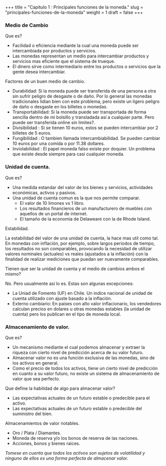 +++
title = "Capitulo 1 : Principales funciones de la moneda."
slug = "principales-funciones-de-la-moneda"
weight = 1
draft = false
+++

### Medio de Cambio

Que es?

- Facilidad o eficiencia mediante la cual una moneda puede ser intercambiada por productos y servicios.
- Las monedas representan un medio para intercambiar productos y servicios mas eficiente que el sistema de trueque.
- El dinero sirve como intermediario entre los productos o servicios que la gente desea intercambiar.

Factores de un buen medio de cambio.

- Durabilidad: Si la moneda puede ser transferida de una persona a otra sin sufrir peligro de desgaste o de daño. Por lo general las monedas tradicionales lidian bien con este problema, pero existe un ligero peligro de daño o desgaste en los billetes o monedas.
- Transportabilidad: Si la moneda puede ser transportada de forma sencilla dentro de mi bolsillo y transladada así a cualquier parte. Pero puede ser transferida online sin limites?.
- Divisibilidad : Si se tienen 10 euros, estos se pueden intercambiar por 2 billetes de 5 euros.
- Fungibilidad : O tambien llamada intercambiabilidad. Se pueden cambiar 10 euros por una comida o por 11.38 dollares.
- Inviolabilidad : El papel moneda falso existe por doquier. Un problema que existe desde siempre para casi cualquier moneda.

### Unidad de cuenta.

Que es?

- Una medida estandar del valor de los bienes y servicios, actividades económicas, activos y pasivos.
- Una unidad de cuenta comun es la que nos permite comparar.
    + El valor de 10 limones vs 1 libro.
    + Los resultados financieros de un manufacturero de muebles con aquellos de un portal de internet.
    + El tamaño de la economía de Delaweare con la de Rhode Island.

Estabilidad.

La estabilidad del valor de una unidad de cuenta, la hace mas util como tal. En monedas con inflación, por ejemplo, sobre largos periodos de tiempo, los resultados no son comparables, provocando la necesidad de utilizar valores nominales (actuales) vs reales (ajustados a la inflación) con la finalidad de realizar mediciones que puedan ser nuevamente comparables.

Tienen que ser la unidad de cuenta y el medio de cambios ambos el mismo?

No. Pero usualmente así lo es. Estas son algunas excepciones:

- La Uniad de Fomento (UF) en Chile. Un indice nacional de unidad de cuenta utilizado con ajuste basado a la inflación.
- Externo cambiario: En paises con alto valor inflacionario, los vendedores calculan precios en dolares u otras monedas estables (la unidad de cuenta) pero los publican en el tipo de moneda local.

### Almacenamiento de valor.

Que es?

- Un mecanismo mediante el cual podemos almacenar y extraer la riqueza con cierto nivel de predicción acerca de su valor futuro.
- Almacenar valor no es una función exclusiva de las monedas, sino de los activos en general.
- Como el precio de todos los activos, tiene un cierto nivel de predicción en cuanto a su valor futuro, no existe un sistema de almacenamiento de valor que sea perfecto.

Que define la habilidad de algo para almacenar valor?

- Las expectativas actuales de un futuro estable o predecible para el activo.
- Las expectativas actuales de un futuro estable o predecible del suministro del bien.

Almacenamientos de valor notables.

- Oro / Plata / Diamantes.
- Moneda de reserva y/o los bonos de reserva de las naciones.
- Acciones, bonos y bienes raices.

*Tomese en cuenta que todos los activos son sujetos de volatilidad y ninguno de ellos es una forma perfecta de almacenar valor.*



